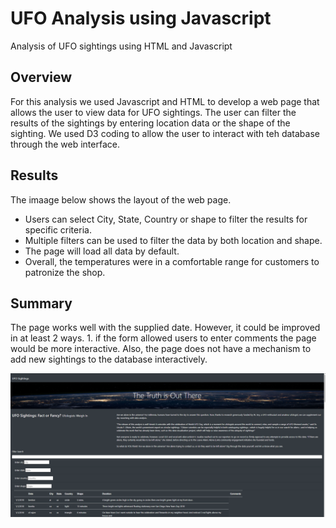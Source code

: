 # UFO Analysis using Javascript
Analysis of UFO sightings using HTML and Javascript

## Overview
For this analysis we used Javascript and HTML to develop a web page that allows the user to view data for UFO sightings.  The user can filter the results of the sightings by entering location data or the shape of the sighting.  We used D3 coding to allow the user to interact with teh database through the web interface.

## Results
The imaage below shows the layout of the web page.  
*  Users can select City, State, Country or shape to filter the results for specific criteria.
*  Multiple filters can be used to filter the data by both location and shape.
*  The page will load all data by default.
*  Overall, the temperatures were in a comfortable range for customers to patronize the shop.


## Summary
The page works well with the supplied date.  However, it could be improved in at least 2 ways. 1.  if the form allowed users to enter comments the page would be more interactive.  Also, the page does not have a mechanism to add new sightings to the database interactively.

![image_name](https://github.com/jbates2549/UFOs/blob/main/main_page.PNG)


